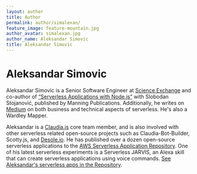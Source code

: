 ```yaml
---
layout: author
title: Author
permalink: author/simalexan/
feature_image: feature-mountain.jpg
author_avatar: simalexan.jpg
author_name: Aleksandar Simovic
title: Aleksandar Simovic
---
```


# Aleksandar Simovic

Aleksandar Simovic is a Senior Software Engineer at [Science Exchange](https://www.scienceexchange.com/) and co-author of [“Serverless Applications with Node.js”](https://www.manning.com/books/serverless-applications-with-nodejs) with Slobodan Stojanović, published by Manning Publications. Additionally, he writes on [Medium](https://medium.com/@simalexan) on both business and technical aspects of serverless. He's also a Wardley Mapper.

Aleksandar is a [Claudia.js](https://claudiajs.com/) core team member, and is also involved with other serverless related open-source projects such as Claudia-Bot-Builder, Scotty.js, and [Desole.io](https://desole.io/). He has published over a dozen open-source serverless applications to the [AWS Serverless Application Repository](https://aws.amazon.com/serverless/serverlessrepo/). One of his latest serverless experiments is a Serverless JARVIS, an Alexa skill that can create serverless applications using voice commands. [See Aleksandar's serverless apps in the Repository](https://serverlessrepo.aws.amazon.com/applications?query=Aleksandar%20Simovic).